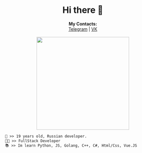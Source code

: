 <h1 align="center">Hi there 👋</h1>

<p align="center">
  <b>My Contacts:</b><br>
  <a href="https://t.me/kumchick2">Telegram</a> |
  <a href="https://vk.com/kumchick">VK</a>
  <br><br>
<img src="https://i.pinimg.com/originals/92/b7/dd/92b7dd478a1da1188915cfac67bc343d.gif" width="300">
  
```diff
👤 >> 19 years old, Russian developer.
👨‍💻 >> FullStack Developer
📚 >> Im learn Python, JS, Golang, C++, C#, Html/Css, Vue.JS
```
